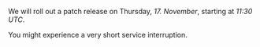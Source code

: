 We will roll out a patch release on Thursday, *17. November*, starting at *11:30 UTC*. 

You might experience a very short service interruption.
